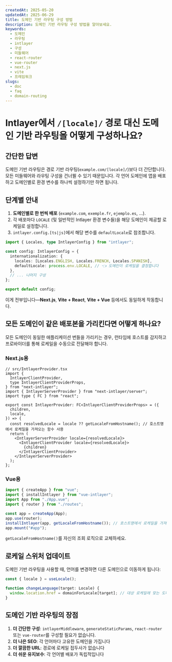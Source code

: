 ```yaml
---
createdAt: 2025-05-20
updatedAt: 2025-06-29
title: 도메인 기반 라우팅 구성 방법
description: 도메인 기반 라우팅 구성 방법을 알아보세요.
keywords:
  - 도메인
  - 라우팅
  - intlayer
  - 구성
  - 미들웨어
  - react-router
  - vue-router
  - next.js
  - vite
  - 프레임워크
slugs:
  - doc
  - faq
  - domain-routing
---
```


# Intlayer에서 `/[locale]/` 경로 대신 **도메인 기반 라우팅**을 어떻게 구성하나요?

## 간단한 답변

도메인 기반 라우팅은 경로 기반 라우팅(`example.com/[locale]/`)보다 더 간단합니다. 모든 미들웨어와 라우팅 구성을 건너뛸 수 있기 때문입니다. 각 언어 도메인에 앱을 배포하고 도메인별로 환경 변수를 하나씩 설정하기만 하면 됩니다.

## 단계별 안내

1. **도메인별로 한 번씩 배포** (`example.com`, `exemple.fr`, `ejemplo.es`, …).
2. 각 배포마다 `LOCALE` (및 일반적인 Intlayer 환경 변수들)을 해당 도메인이 제공할 로케일로 설정합니다.
3. `intlayer.config.[ts|js]`에서 해당 변수를 `defaultLocale`로 참조합니다.

```ts
import { Locales, type IntlayerConfig } from "intlayer";

const config: IntlayerConfig = {
  internationalization: {
    locales: [Locales.ENGLISH, Locales.FRENCH, Locales.SPANISH],
    defaultLocale: process.env.LOCALE, // 👈 도메인이 로케일을 결정합니다
  },
  // ... 나머지 구성
};

export default config;
```

이게 전부입니다—**Next.js**, **Vite + React**, **Vite + Vue** 등에서도 동일하게 작동합니다.

## 모든 도메인이 **같은** 배포본을 가리킨다면 어떻게 하나요?

모든 도메인이 동일한 애플리케이션 번들을 가리키는 경우, 런타임에 호스트를 감지하고 프로바이더를 통해 로케일을 수동으로 전달해야 합니다.

### Next.js용

```tsx
// src/IntlayerProvider.tsx
import {
  IntlayerClientProvider,
  type IntlayerClientProviderProps,
} from "next-intlayer";
import { IntlayerServerProvider } from "next-intlayer/server";
import type { FC } from "react";

export const IntlayerProvider: FC<IntlayerClientProviderProps> = ({
  children,
  locale,
}) => {
  const resolvedLocale = locale ?? getLocaleFromHostname(); // 호스트명에서 로케일을 가져오는 함수 사용
  return (
    <IntlayerServerProvider locale={resolvedLocale}>
      <IntlayerClientProvider locale={resolvedLocale}>
        {children}
      </IntlayerClientProvider>
    </IntlayerServerProvider>
  );
};
```

### Vue용

```ts
import { createApp } from "vue";
import { installIntlayer } from "vue-intlayer";
import App from "./App.vue";
import { router } from "./routes";

const app = createApp(App);
app.use(router);
installIntlayer(app, getLocaleFromHostname()); // 호스트명에서 로케일을 가져오는 함수로 대체하세요.
app.mount("#app");
```

`getLocaleFromHostname()`를 자신의 조회 로직으로 교체하세요.

## 로케일 스위처 업데이트

도메인 기반 라우팅을 사용할 때, 언어를 변경하면 다른 도메인으로 이동하게 됩니다:

```ts
const { locale } = useLocale();

function changeLanguage(target: Locale) {
  window.location.href = domainForLocale[target]; // 대상 로케일에 맞는 도메인으로 이동
}
```

## 도메인 기반 라우팅의 장점

1. **더 간단한 구성**: `intlayerMiddleware`, `generateStaticParams`, `react-router` 또는 `vue-router`를 구성할 필요가 없습니다.
2. **더 나은 SEO**: 각 언어마다 고유한 도메인을 가집니다
3. **더 깔끔한 URL**: 경로에 로케일 접두사가 없습니다
4. **더 쉬운 유지보수**: 각 언어별 배포가 독립적입니다
